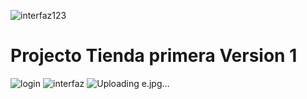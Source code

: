 ![interfaz123](https://user-images.githubusercontent.com/88759404/151600422-1ae187ee-c235-4e6c-8765-78a5b172a2fc.png)
# Projecto Tienda  primera Version 1
![login](https://user-images.githubusercontent.com/88759404/151379696-c53e80dd-92bf-4335-8249-0cfd8d2d7d08.png)
![interfaz](https://user-images.githubusercontent.com/88759404/151379735-e250ec46-c5b8-4f22-8571-67b3d9d711e9.png)
![Uploading e.jpg…]()

